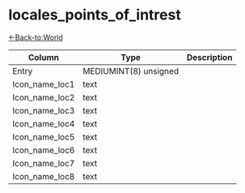 # locales_points_of_intrest

[<-Back-to:World](database-world.md)

Column | Type | Description
--- | --- | ---
Entry | MEDIUMINT(8) unsigned | 
Icon_name_loc1 | text | 
Icon_name_loc2 | text | 
Icon_name_loc3 | text | 
Icon_name_loc4 | text | 
Icon_name_loc5 | text | 
Icon_name_loc6 | text | 
Icon_name_loc7 | text | 
Icon_name_loc8 | text | 
